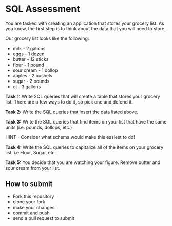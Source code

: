 # SQL Assessment

You are tasked with creating an application that stores your grocery list.
As you know, the first step is to think about the data that you will need to
store.

Our grocery list looks like the following:

* milk - 2 gallons
* eggs - 1 dozen
* butter - 12 sticks
* flour - 1 pound
* sour cream - 1 dollop
* apples - 2 bushels
* sugar - 2 pounds
* oj - 3 gallons

__Task 1:__
Write SQL queries that will create a table that stores your
grocery list. There are a few ways to do it, so pick one and defend it.

__Task 2:__
Write the SQL queries that insert the data listed above.

__Task 3:__
Write the SQL queries that find items on your list that have the same units
(i.e. pounds, dollops, etc.)

HINT - Consider what schema would make this easiest to do!

__Task 4:__
Write the SQL queries to capitalize all of the items on your grocery list.
i.e Flour, Sugar, etc.

__Task 5:__
You decide that you are watching your figure. Remove butter and sour cream
from your list.

## How to submit

* Fork this repository
* clone your fork
* make your changes
* commit and push
* send a pull request to submit
